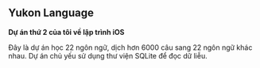 ## Yukon Language

**Dự án thứ 2 của tôi về lập trình iOS**

Đây là dự án học 22 ngôn ngữ, dịch hơn 6000 câu sang 22 ngôn ngữ khác nhau.
Dự án chủ yếu sử dụng thư viện SQLite để đọc dữ liễu.

